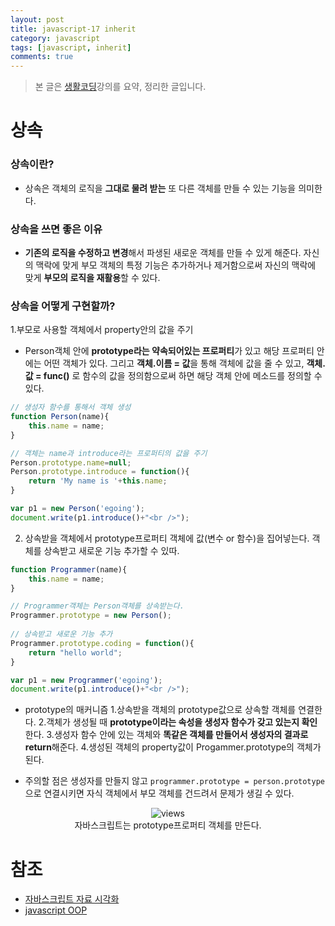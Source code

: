 ```yaml
---
layout: post
title: javascript-17 inherit
category: javascript
tags: [javascript, inherit]
comments: true
---
```


> 본 글은 [생활코딩](https://opentutorials.org/course/743/6572)강의를 요약, 정리한 글입니다.  

# 상속

### 상속이란?

- 상속은 객체의 로직을 **그대로 물려 받는** 또 다른 객체를 만들 수 있는 기능을 의미한다.

### 상속을 쓰면 좋은 이유

-  **기존의 로직을 수정하고 변경**해서 파생된 새로운 객체를 만들 수 있게 해준다. 자신의 맥락에 맞게 부모 객체의 특정 기능은 추가하거나 제거함으로써 자신의 맥락에 맞게 **부모의 로직을 재활용**할 수 있다.

### 상속을 어떻게 구현할까?

1.부모로 사용할 객체에서 property안의 값을 주기

- Person객체 안에 **prototype라는 약속되어있는 프로퍼티**가 있고 해당 프로퍼티 안에는 어떤 객체가 있다. 그리고 **객체.이름 = 값**을 통해 객체에 값을 줄 수 있고, **객체.값 = func()** 로 함수의 값을 정의함으로써 하면 해당 객체 안에 메소드를 정의할 수 있다.

```javascript
// 생성자 함수를 통해서 객체 생성
function Person(name){
    this.name = name;
}

// 객체는 name과 introduce라는 프로퍼티의 값을 주기
Person.prototype.name=null;
Person.prototype.introduce = function(){
    return 'My name is '+this.name; 
}

var p1 = new Person('egoing');
document.write(p1.introduce()+"<br />");
```

2. 상속받을 객체에서 prototype프로퍼티 객체에 값(변수 or 함수)을 집어넣는다. 객체를 상속받고 새로운 기능 추가할 수 있따.


```javascript
function Programmer(name){
    this.name = name;
}

// Programmer객체는 Person객체를 상속받는다.
Programmer.prototype = new Person();
 
// 상속받고 새로운 기능 추가
Programmer.prototype.coding = function(){
    return "hello world";
}

var p1 = new Programmer('egoing');
document.write(p1.introduce()+"<br />");
```

- prototype의 매커니즘
1.상속받을 객체의 prototype값으로 상속할 객체를 연결한다.
2.객체가 생성될 때 **prototype이라는 속성을 생성자 함수가 갖고 있는지 확인**한다.
3.생성자 함수 안에 있는 객체와 **똑같은 객체를 만들어서 생성자의 결과로 return**해준다.
4.생성된 객체의 property값이 Progammer.prototype의 객체가 된다.

- 주의할 점은 생성자를 만들지 않고 `programmer.prototype = person.prototype`으로 연결시키면 자식 객체에서 부모 객체를 건드려서 문제가 생길 수 있다.

<center>
<figure>
<img src="https://i.imgur.com/vg4Ybuo.png" alt="views">
<figcaption>자바스크립트는 prototype프로퍼티 객체를 만든다.</figcaption>
</figure>
</center>


# 참조

- [자바스크립트 자료 시각화](http://pythontutor.com/visualize.html#mode=display)
- [javascript OOP]()